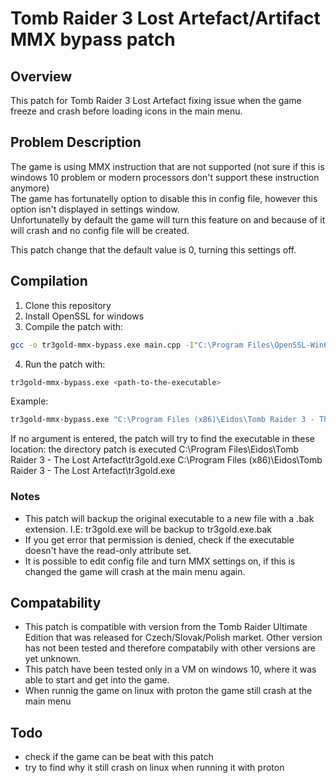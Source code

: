 # Tomb Raider 3 Lost Artefact/Artifact MMX bypass patch

## Overview
This patch for Tomb Raider 3 Lost Artefact fixing issue when the game freeze and crash before loading icons in the main menu.

## Problem Description
The game is using MMX instruction that are not supported (not sure if this is windows 10 problem or modern processors don't support these instruction anymore)<br>
The game has fortunatelly option to disable this in config file, however this option isn't displayed in settings window.<br>
Unfortunatelly by default the game will turn this feature on and because of it will crash and no config file will be created.

This patch change that the default value is 0, turning this settings off.

## Compilation 

1. Clone this repository
2. Install OpenSSL for windows
3. Compile the patch with:
```bash
gcc -o tr3gold-mmx-bypass.exe main.cpp -I"C:\Program Files\OpenSSL-Win64\include" -L"C:\Program Files\OpenSSL-Win64\lib\VC\x64\MT -lcrypto
```
4. Run the patch with:
```bash
tr3gold-mmx-bypass.exe <path-to-the-executable>
```
Example:
```bash
tr3gold-mmx-bypass.exe "C:\Program Files (x86)\Eidos\Tomb Raider 3 - The Lost Artefact\tr3gold.exe"
```
If no argument is entered, the patch will try to find the executable in these location:
the directory patch is executed
C:\Program Files\Eidos\Tomb Raider 3 - The Lost Artefact\tr3gold.exe
C:\Program Files (x86)\Eidos\Tomb Raider 3 - The Lost Artefact\tr3gold.exe

### Notes
- This patch will backup the original executable to a new file with a .bak extension.
I.E: tr3gold.exe will be backup to tr3gold.exe.bak
- If you get error that permission is denied, check if the executable doesn't have the read-only attribute set.
- It is possible to edit config file and turn MMX settings on, if this is changed the game will crash at the main menu again.


## Compatability
- This patch is compatible with version from the Tomb Raider Ultimate Edition that was released for Czech/Slovak/Polish market.
Other version has not been tested and therefore compatabily with other versions are yet unknown.
- This patch have been tested only in a VM on windows 10, where it was able to start and get into the game.
- When runnig the game on linux with proton the game still crash at the main menu

## Todo
- check if the game can be beat with this patch
- try to find why it still crash on linux when running it with proton
